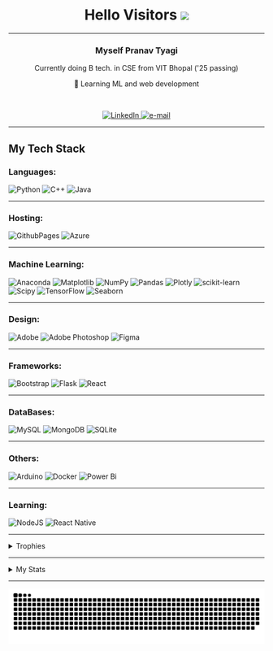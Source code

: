 
<h1 align="center">Hello Visitors <img src="https://media.giphy.com/media/hvRJCLFzcasrR4ia7z/giphy.gif" width="30px"/></h2>

---

<p align="center"> <h3 align="center">Myself Pranav Tyagi</h3> </p>
<p align="center">Currently doing B tech. in CSE from VIT Bhopal ('25 passing)</p>
<p align="center">👀 Learning ML and web development</p>
<p align="right">
<img src="https://komarev.com/ghpvc/?username=your-github-username&style=flat-square&color=blue" alt=""/ >
</p>
<p align="center">
   <a href="https://www.linkedin.com/in/pranav-tyagi-597a24230/">
        <img src="https://img.shields.io/badge/linkedin-%230077B5.svg?style=for-the-badge&logo=linkedin&logoColor=white" alt="LinkedIn">
    </a>
    <a href="mailto:pranavww@gmail.com">
        <img src="https://img.shields.io/badge/Gmail-D14836?style=for-the-badge&logo=gmail&logoColor=white" alt="e-mail">
    </a>
</p>

---

## My Tech Stack

<h3 align="left">Languages: </h3>

![Python](https://img.shields.io/badge/python-3670A0?style=for-the-badge&logo=python&logoColor=ffdd54)
![C++](https://img.shields.io/badge/c++-%2300599C.svg?style=for-the-badge&logo=c%2B%2B&logoColor=white)
![Java](https://img.shields.io/badge/java-%23ED8B00.svg?style=for-the-badge&logo=openjdk&logoColor=white)

---

<h3 align="left">Hosting: </h3>

![GithubPages](https://img.shields.io/badge/github%20pages-121013?style=for-the-badge&logo=github&logoColor=white) 
![Azure](https://img.shields.io/badge/azure-%230072C6.svg?style=for-the-badge&logo=microsoftazure&logoColor=white)

---

<h3 align="left">Machine Learning: </h3>

![Anaconda](https://img.shields.io/badge/Anaconda-%2344A833.svg?style=for-the-badge&logo=anaconda&logoColor=white)
  ![Matplotlib](https://img.shields.io/badge/Matplotlib-%23ffffff.svg?style=for-the-badge&logo=Matplotlib&logoColor=black) 
  ![NumPy](https://img.shields.io/badge/numpy-%23013243.svg?style=for-the-badge&logo=numpy&logoColor=white) 
  ![Pandas](https://img.shields.io/badge/pandas-%23150458.svg?style=for-the-badge&logo=pandas&logoColor=white) 
  ![Plotly](https://img.shields.io/badge/Plotly-%233F4F75.svg?style=for-the-badge&logo=plotly&logoColor=white) 
  ![scikit-learn](https://img.shields.io/badge/scikit--learn-%23F7931E.svg?style=for-the-badge&logo=scikit-learn&logoColor=white) 
  ![Scipy](https://img.shields.io/badge/SciPy-%230C55A5.svg?style=for-the-badge&logo=scipy&logoColor=%white) 
  ![TensorFlow](https://img.shields.io/badge/TensorFlow-%23FF6F00.svg?style=for-the-badge&logo=TensorFlow&logoColor=white)
  ![Seaborn](https://img.shields.io/badge/Seaborn-%2300599C.svg?style=for-the-badge&logo=Seaborn&logoColor=white)

---

<h3 align="left">Design: </h3>

![Adobe](https://img.shields.io/badge/adobe-%23FF0000.svg?style=for-the-badge&logo=adobe&logoColor=white)
  ![Adobe Photoshop](https://img.shields.io/badge/adobe%20photoshop-%2331A8FF.svg?style=for-the-badge&logo=adobe%20photoshop&logoColor=white) 
  ![Figma](https://img.shields.io/badge/figma-%23F24E1E.svg?style=for-the-badge&logo=figma&logoColor=white) 
  
---

<h3 align="left">Frameworks: </h3>

![Bootstrap](https://img.shields.io/badge/bootstrap-%238511FA.svg?style=for-the-badge&logo=bootstrap&logoColor=white) 
  ![Flask](https://img.shields.io/badge/flask-%23000.svg?style=for-the-badge&logo=flask&logoColor=white) 
  ![React](https://img.shields.io/badge/react-%2320232a.svg?style=for-the-badge&logo=react&logoColor=%2361DAFB)

---

<h3 align="left">DataBases: </h3>

  ![MySQL](https://img.shields.io/badge/mysql-%2300000f.svg?style=for-the-badge&logo=mysql&logoColor=white) 
  ![MongoDB](https://img.shields.io/badge/MongoDB-%234ea94b.svg?style=for-the-badge&logo=mongodb&logoColor=white) 
  ![SQLite](https://img.shields.io/badge/sqlite-%2307405e.svg?style=for-the-badge&logo=sqlite&logoColor=white) 

---

<h3 align="left">Others: </h3>

  ![Arduino](https://img.shields.io/badge/-Arduino-00979D?style=for-the-badge&logo=Arduino&logoColor=white) 
  ![Docker](https://img.shields.io/badge/docker-%230db7ed.svg?style=for-the-badge&logo=docker&logoColor=white) 
  ![Power Bi](https://img.shields.io/badge/power_bi-F2C811?style=for-the-badge&logo=powerbi&logoColor=black)

---

<h3 align="left"> Learning: </h3>

![NodeJS](https://img.shields.io/badge/node.js-6DA55F?style=for-the-badge&logo=node.js&logoColor=white) 
![React Native](https://img.shields.io/badge/react_native-%2320232a.svg?style=for-the-badge&logo=react&logoColor=%2361DAFB)

---

<details>
  <summary>Trophies</summary>
  <div align="center">
     
![](https://github-profile-trophy.vercel.app/?username=PranavTyagi-3&theme=monokai&no-frame=false&no-bg=true&margin-w=4)
    
  </div>
</details>

---

<details>
   <summary>My Stats</summary>
<p align="center">
  <a href="https://github.com/PranavTyagi-3">
    <img src="http://github-readme-streak-stats.herokuapp.com?user=PranavTyagi-3&theme=dark&background=000000" alt="Pranav's Contributions"/>    
     <img src="https://github-readme-stats.vercel.app/api/top-langs/?username=PranavTyagi-3&layout=compact&theme=vision-friendly-dark">
  </a>
   <p align="center">
   <a href="https://github.com/PranavTyagi-3"><img alt="Pranav's Github Stats" src="https://denvercoder1-github-readme-stats.vercel.app/api?username=PranavTyagi-3&show_icons=true&count_private=true&theme=react&border_color=7F3FBF&bg_color=0D1117&title_color=F85D7F&icon_color=F8D866" height="192px" width="49.5%"/></a>
   </p>
</p>
<br>
<p align="center">
  <a href="https://github.com/PranavTyagi-3">
    <img src="https://github-profile-summary-cards.vercel.app/api/cards/profile-details?username=PranavTyagi-3&theme=radical" alt="Pranav's Contributions"/>
  </a>
   
</p>

</details>

---

![Snake animation](https://github.com/PranavTyagi-3/PranavTyagi-3/blob/output/github-contribution-grid-snake-dark.svg)

<!---
PranavTyagi-3/PranavTyagi-3 is a ✨ special ✨ repository because its `README.md` (this file) appears on your GitHub profile.
You can click the Preview link to take a look at your changes.
--->
